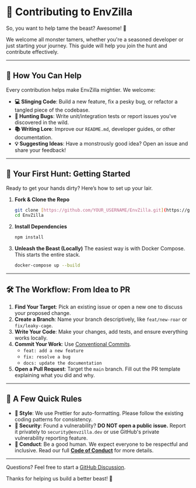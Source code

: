 # 🤝 Contributing to EnvZilla

So, you want to help tame the beast? Awesome! 👋

We welcome all monster tamers, whether you're a seasoned developer or just starting your journey. This guide will help you join the hunt and contribute effectively.

---

## 🧩 How You Can Help

Every contribution helps make EnvZilla mightier. We welcome:

- **💻 Slinging Code**: Build a new feature, fix a pesky bug, or refactor a tangled piece of the codebase.
- **🧪 Hunting Bugs**: Write unit/integration tests or report issues you've discovered in the wild.
- **📚 Writing Lore**: Improve our `README.md`, developer guides, or other documentation.
- **💡 Suggesting Ideas**: Have a monstrously good idea? Open an issue and share your feedback!

---

## 🚀 Your First Hunt: Getting Started

Ready to get your hands dirty? Here’s how to set up your lair.

1.  **Fork & Clone the Repo**
    ```bash
    git clone [https://github.com/YOUR_USERNAME/EnvZilla.git](https://github.com/YOUR_USERNAME/EnvZilla.git)
    cd EnvZilla
    ```

2.  **Install Dependencies**
    ```bash
    npm install
    ```

3.  **Unleash the Beast (Locally)**
    The easiest way is with Docker Compose. This starts the entire stack.
    ```bash
    docker-compose up --build
    ```

---

## 🛠️ The Workflow: From Idea to PR

1.  **Find Your Target**: Pick an existing issue or open a new one to discuss your proposed change.
2.  **Create a Branch**: Name your branch descriptively, like `feat/new-roar` or `fix/leaky-cage`.
3.  **Write Your Code**: Make your changes, add tests, and ensure everything works locally.
4.  **Commit Your Work**: Use [Conventional Commits](https://www.conventionalcommits.org/en/v1.0.0/).
    * `feat: add a new feature`
    * `fix: resolve a bug`
    * `docs: update the documentation`
5.  **Open a Pull Request**: Target the `main` branch. Fill out the PR template explaining what you did and why.

---

## 📜 A Few Quick Rules

- **🎨 Style**: We use Prettier for auto-formatting. Please follow the existing coding patterns for consistency.
- **🔐 Security**: Found a vulnerability? **DO NOT open a public issue.** Report it privately to `security@envzilla.dev` or use GitHub's private vulnerability reporting feature.
- **🧭 Conduct**: Be a good human. We expect everyone to be respectful and inclusive. Read our full **[Code of Conduct](./CODE_OF_CONDUCT.md)** for more details.

---

Questions? Feel free to start a [GitHub Discussion](https://github.com/EnvZilla/EnvZilla/discussions).

Thanks for helping us build a better beast! 🚀
